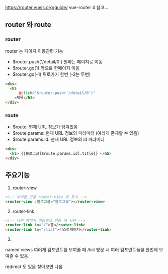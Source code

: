 https://router.vuejs.org/guide/
vue-router 4 참고...

## router 와 route

### router

router 는 페이지 이동관련 기능    
- $router.push('/detail/0') 원하는 페이지로 이동   
- $router.go(1)           앞으로 한페이지 이동   
- $router.go(-1)           뒤로가기 한번 (-2는 두번)   

```html
<div>
  <h5
      @click="$router.push('/detail/0')"
    >제목</h5>
</div>
```


### route

- $route: 현재 URL 정보가 담겨있음   
- $route.params: 현재 URL 정보의 파라미터 (여러개 존재할 수 있음)   
- $route.params.id: 현재 URL 정보의 id 파라미터   
 
```html
<div>
  <h5> {{블로그글[$route.params.id].title}} </h5>
</div>
```




## 주요기능

1. router-view

```html
<!-- 보여줄 곳을 router-view 로 표시 -->
<router-view :블로그글="블로그글"></router-view>

```

2. router-link

```html
<!-- 다른 페이지 이동링크 만들 때 사용 -->
<router-link to="/">홈</router-link>
<router-link to="/list">리스트페이지</router-link>
```

3. 


named views
여러개 컴포넌트를 보여줄 때
/list 방문 시 여러 컴포넌트들을 한번에 보여줄 수 있음

redirect 도 있음 
찾아보면 나옴